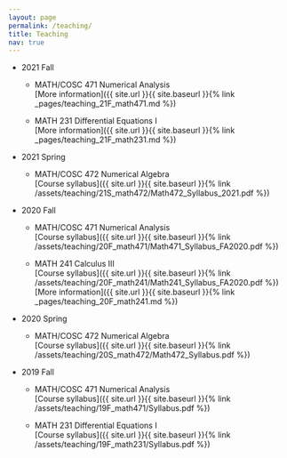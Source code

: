 ```yaml
---
layout: page
permalink: /teaching/
title: Teaching
nav: true
---
```


* 2021 Fall
    * MATH/COSC 471 Numerical Analysis\
    [More information]({{ site.url }}{{ site.baseurl }}{% link _pages/teaching_21F_math471.md %})

    * MATH 231 Differential Equations I\
    [More information]({{ site.url }}{{ site.baseurl }}{% link _pages/teaching_21F_math231.md %})


* 2021 Spring
    * MATH/COSC 472 Numerical Algebra\
    [Course syllabus]({{ site.url }}{{ site.baseurl }}{% link /assets/teaching/21S_math472/Math472_Syllabus_2021.pdf %})


* 2020 Fall
    * MATH/COSC 471 Numerical Analysis\
    [Course syllabus]({{ site.url }}{{ site.baseurl }}{% link /assets/teaching/20F_math471/Math471_Syllabus_FA2020.pdf %})

    * MATH 241 Calculus III\
    [Course syllabus]({{ site.url }}{{ site.baseurl }}{% link /assets/teaching/20F_math241/Math241_Syllabus_FA2020.pdf %})\
    [More information]({{ site.url }}{{ site.baseurl }}{% link _pages/teaching_20F_math241.md %})


* 2020 Spring
    * MATH/COSC 472 Numerical Algebra\
    [Course syllabus]({{ site.url }}{{ site.baseurl }}{% link /assets/teaching/20S_math472/Math472_Syllabus.pdf %})


* 2019 Fall
    * MATH/COSC 471 Numerical Analysis\
    [Course syllabus]({{ site.url }}{{ site.baseurl }}{% link /assets/teaching/19F_math471/Syllabus.pdf %})

    * MATH 231 Differential Equations I\
    [Course syllabus]({{ site.url }}{{ site.baseurl }}{% link /assets/teaching/19F_math231/Syllabus.pdf %})